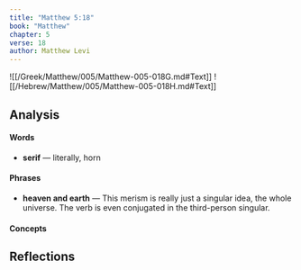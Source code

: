 ```yaml
---
title: "Matthew 5:18"
book: "Matthew"
chapter: 5
verse: 18
author: Matthew Levi
---
```

![[/Greek/Matthew/005/Matthew-005-018G.md#Text]]
![[/Hebrew/Matthew/005/Matthew-005-018H.md#Text]]

## Analysis

#### Words
- **serif** — literally, horn

#### Phrases
- **heaven and earth** — This merism is really just a singular idea, the whole universe.  The verb is even conjugated in the third-person singular.

#### Concepts

## Reflections

